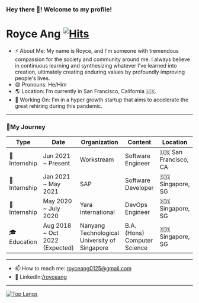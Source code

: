 ### Hey there 👋! Welcome to my profile!

# Royce Ang [![Hits](https://hits.seeyoufarm.com/api/count/incr/badge.svg?url=https%3A%2F%2Fgithub.com%2Froyc0003%2Fhit-counter&count_bg=%2379C83D&title_bg=%23555555&icon=&icon_color=%23E7E7E7&title=hits&edge_flat=false)](https://hits.seeyoufarm.com)


- ⚡ About Me: My name is Royce, and I'm someone with tremendous compassion for the society and community around me. 
I always believe in continuous learning and synthesizing whatever I've learned into creation, ultimately creating enduring values by profoundly improving people's lives. 
- 😄 Pronouns: He/Him
- 🌎 Location: I’m currently in San Francisco, California 🇺🇸.
- 🔭 Working On: I'm in a hyper growth startup that aims to accelerate the great rehiring during this pandemic. 

---

### 🌟My Journey
| Type           | Date        | Organization   | Content | Location   |
| --------       | --------    | --------       | --------| --------   |          
| 🚀Internship   | Jun 2021 ~ Present     | Workstream | Software Engineer                                               | 🇺🇸 San Francisco, CA |
| 🚀Internship   | Jan 2021 ~ May 2021     | SAP | Software Developer                                                     |🇸🇬 Singapore, SG    |
| 🚀Internship   | May 2020 ~ July 2020    | Yara International | DevOps Engineer                                         | 🇸🇬 Singapore, SG    |
| 🎓Education    | Aug 2018 ~ Oct 2022 (Expected)     | Nanyang Technological University of Singapore | B.A. (Hons) Computer Science | 🇸🇬 Singapore, SG    |

---

- 📫 How to reach me: royceang0125@gmail.com
- 👥 LinkedIn:[/royceang](https://www.linkedin.com/in/royce-ang-175834165/)


---
  
[![Top Langs](https://github-readme-stats.vercel.app/api/top-langs/?username=royc0003&hide=jupyter%20notebook)](https://github.com/anuraghazra/github-readme-stats)
